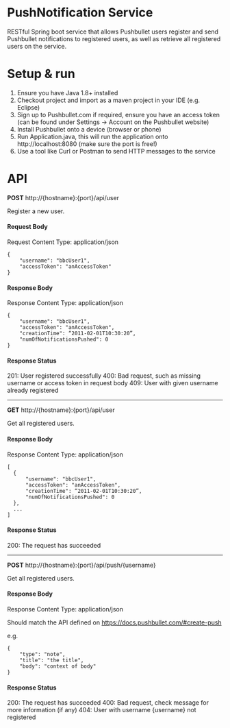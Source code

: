 # PushNotification Service #

RESTful Spring boot service that allows Pushbullet users register and send Pushbullet notifications to registered users, as well as retrieve all registered users on the service.

# Setup & run #

1. Ensure you have Java 1.8+ installed
2. Checkout project and import as a maven project in your IDE (e.g. Eclipse)
3. Sign up to Pushbullet.com if required, ensure you have an access token (can be found under Settings -> Account on the Pushbullet website)
4. Install Pushbullet onto a device (browser or phone)
5. Run Application.java, this will run the application onto http://localhost:8080 (make sure the port is free!)
6. Use a tool like Curl or Postman to send HTTP messages to the service

# API #

**POST** http://{hostname}:{port}/api/user

Register a new user.

#### Request Body
Request Content Type: application/json

    {
        "username": "bbcUser1",
        "accessToken": "anAccessToken"
    }

#### Response Body
Response Content Type: application/json

    {
        "username": "bbcUser1",
        "accessToken": "anAccessToken",
        "creationTime": “2011-02-01T10:30:20”,
        "numOfNotificationsPushed": 0
    }

#### Response Status

201: User registered successfully
400: Bad request, such as missing username or access token in request body
409: User with given username already registered

------
**GET** http://{hostname}:{port}/api/user

Get all registered users.

#### Response Body
Response Content Type: application/json

    [
      {
          "username": "bbcUser1",
          "accessToken": "anAccessToken",
          "creationTime": “2011-02-01T10:30:20”,
          "numOfNotificationsPushed": 0
      },
      ...
    ]
      

#### Response Status

200: The request has succeeded


------
**POST** http://{hostname}:{port}/api/push/{username}

Get all registered users.

#### Response Body
Response Content Type: application/json

Should match the API defined on https://docs.pushbullet.com/#create-push

e.g.

    {
        "type": "note",
        "title": "the title",
        "body": "context of body"
    }
      

#### Response Status

200: The request has succeeded
400: Bad request, check message for more information (if any)
404: User with username {username} not registered
